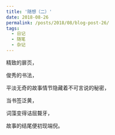 ```yaml
---
title: '随想（二）'
date: 2018-08-26
permalink: /posts/2018/08/blog-post-26/
tags:
  - 日记
  - 随笔
  - 杂记
---
```


精致的扉页，

俊秀的书法，

平淡无奇的故事情节隐藏着不可言说的秘密，

当书签泛黄，

词藻变得诘屈聱牙，

故事的结尾便初现端倪。
